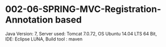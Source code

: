 # 002-06-SPRING-MVC-Registration-Annotation based 

Java Version: 7,
Server used:  Tomcat 7.0.72,
OS Ubuntu 14.04 LTS 64 Bit,
IDE: Eclipse LUNA,
Build tool : maven

